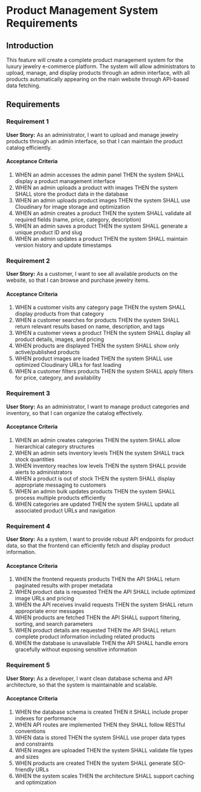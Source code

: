 # Product Management System Requirements

## Introduction

This feature will create a complete product management system for the luxury jewelry e-commerce platform. The system will allow administrators to upload, manage, and display products through an admin interface, with all products automatically appearing on the main website through API-based data fetching.

## Requirements

### Requirement 1

**User Story:** As an administrator, I want to upload and manage jewelry products through an admin interface, so that I can maintain the product catalog efficiently.

#### Acceptance Criteria

1. WHEN an admin accesses the admin panel THEN the system SHALL display a product management interface
2. WHEN an admin uploads a product with images THEN the system SHALL store the product data in the database
3. WHEN an admin uploads product images THEN the system SHALL use Cloudinary for image storage and optimization
4. WHEN an admin creates a product THEN the system SHALL validate all required fields (name, price, category, description)
5. WHEN an admin saves a product THEN the system SHALL generate a unique product ID and slug
6. WHEN an admin updates a product THEN the system SHALL maintain version history and update timestamps

### Requirement 2

**User Story:** As a customer, I want to see all available products on the website, so that I can browse and purchase jewelry items.

#### Acceptance Criteria

1. WHEN a customer visits any category page THEN the system SHALL display products from that category
2. WHEN a customer searches for products THEN the system SHALL return relevant results based on name, description, and tags
3. WHEN a customer views a product THEN the system SHALL display all product details, images, and pricing
4. WHEN products are displayed THEN the system SHALL show only active/published products
5. WHEN product images are loaded THEN the system SHALL use optimized Cloudinary URLs for fast loading
6. WHEN a customer filters products THEN the system SHALL apply filters for price, category, and availability

### Requirement 3

**User Story:** As an administrator, I want to manage product categories and inventory, so that I can organize the catalog effectively.

#### Acceptance Criteria

1. WHEN an admin creates categories THEN the system SHALL allow hierarchical category structures
2. WHEN an admin sets inventory levels THEN the system SHALL track stock quantities
3. WHEN inventory reaches low levels THEN the system SHALL provide alerts to administrators
4. WHEN a product is out of stock THEN the system SHALL display appropriate messaging to customers
5. WHEN an admin bulk updates products THEN the system SHALL process multiple products efficiently
6. WHEN categories are updated THEN the system SHALL update all associated product URLs and navigation

### Requirement 4

**User Story:** As a system, I want to provide robust API endpoints for product data, so that the frontend can efficiently fetch and display product information.

#### Acceptance Criteria

1. WHEN the frontend requests products THEN the API SHALL return paginated results with proper metadata
2. WHEN product data is requested THEN the API SHALL include optimized image URLs and pricing
3. WHEN the API receives invalid requests THEN the system SHALL return appropriate error messages
4. WHEN products are fetched THEN the API SHALL support filtering, sorting, and search parameters
5. WHEN product details are requested THEN the API SHALL return complete product information including related products
6. WHEN the database is unavailable THEN the API SHALL handle errors gracefully without exposing sensitive information

### Requirement 5

**User Story:** As a developer, I want clean database schema and API architecture, so that the system is maintainable and scalable.

#### Acceptance Criteria

1. WHEN the database schema is created THEN it SHALL include proper indexes for performance
2. WHEN API routes are implemented THEN they SHALL follow RESTful conventions
3. WHEN data is stored THEN the system SHALL use proper data types and constraints
4. WHEN images are uploaded THEN the system SHALL validate file types and sizes
5. WHEN products are created THEN the system SHALL generate SEO-friendly URLs
6. WHEN the system scales THEN the architecture SHALL support caching and optimization